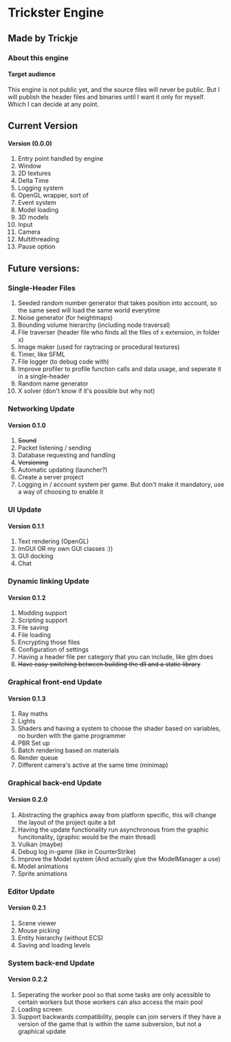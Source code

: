 # Trickster Engine
## Made by Trickje

### About this engine
#### Target audience
This engine is not public yet, and the source files will never be public.
But I will publish the header files and binaries until I want it only for myself.
Which I can decide at any point.


## Current Version
#### Version (0.0.0)
1. Entry point handled by engine
1. Window
1. 2D textures
1. Delta Time
1. Logging system
1. OpenGL wrapper, sort of
1. Event system
1. Model loading
1. 3D models
1. Input
1. Camera
1. Multithreading
1. Pause option

## Future versions:
### Single-Header Files
1. Seeded random number generator that takes position into account, so the same seed will load the same world everytime
1. Noise generator (for heightmaps)
1. Bounding volume hierarchy (including node traversal)
1. File traverser (header file who finds all the files of x extension, in folder x)
1. Image maker (used for raytracing or procedural textures)
1. Timer, like SFML
1. File logger (to debug code with)
1. Improve profiler to profile function calls and data usage, and seperate it in a single-header
1. Random name generator
1. X solver (don't know if it's possible but why not)



### Networking Update
#### Version 0.1.0
1. ~~Sound~~
1. Packet listening / sending
1. Database requesting and handling
1. ~~Versioning~~
1. Automatic updating (launcher?)
1. Create a server project
1. Logging in / account system per game. But don't make it mandatory, use a way of choosing to enable it

### UI Update                       
#### Version 0.1.1
1. Text rendering (OpenGL)
1. ImGUI OR my own GUI classes :))
1. GUI docking
1. Chat

### Dynamic linking Update
#### Version 0.1.2
1. Modding support
1. Scripting support
1. File saving
1. File loading
1. Encrypting those files
1. Configuration of settings
1. Having a header file per category that you can include, like glm does
1. ~~Have easy switching between building the dll and a static library~~

### Graphical front-end Update
#### Version 0.1.3
1. Ray maths
1. Lights
1. Shaders and having a system to choose the shader based on variables, no burden with the game programmer
1. PBR Set up
1. Batch rendering based on materials
1. Render queue
1. Different camera's active at the same time (minimap)

### Graphical back-end Update
#### Version 0.2.0
1. Abstracting the graphics away from platform specific, this will change the layout of  the project quite a bit
1. Having the update functionality run asynchronous from the graphic funcitonality, (graphic would be the main thread)
1. Vulkan (maybe)
1. Debug log in-game (like in CounterStrike)
1. Improve the Model system (And actually give the ModelManager a use)
1. Model animations
1. Sprite animations

### Editor Update
#### Version 0.2.1
1. Scene viewer
1. Mouse picking
1. Entity hierarchy (without ECS)
1. Saving and loading levels

### System back-end Update
#### Version 0.2.2
1. Seperating the worker pool so that some tasks are only acessible to certain workers but those workers can also access the main pool
1. Loading screen
1. Support backwards compatibility, people can join servers if they have a version of the game that is within the same subversion, but not a graphical update


